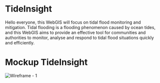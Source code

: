 # TideInsight
Hello everyone, this WebGIS will focus on tidal flood monitoring and mitigation. Tidal flooding is a flooding phenomenon caused by ocean tides, and this WebGIS aims to provide an effective tool for communities and authorities to monitor, analyse and respond to tidal flood situations quickly and efficiently.

# Mockup TideInsight
![Wireframe - 1](https://github.com/Gerardusdavidbayuaji/Webgis-TideInsight/assets/142146086/aaa52f91-321b-4ae6-82a8-29c463481991)
